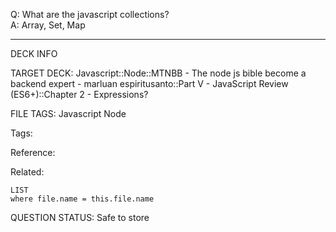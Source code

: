 Q: What are the javascript collections?  
A: Array, Set, Map
<!--ID: 1690389246910-->

---

DECK INFO

TARGET DECK: Javascript::Node::MTNBB - The node js bible become a backend expert - marluan espiritusanto::Part V - JavaScript Review (ES6+)::Chapter 2 - Expressions?

FILE TAGS: Javascript Node

Tags:

Reference:

Related:

```dataview
LIST
where file.name = this.file.name
```

QUESTION STATUS: Safe to store